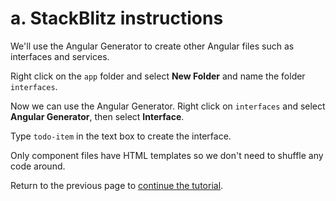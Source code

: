 # a. StackBlitz instructions

We'll use the Angular Generator to create other Angular files such as interfaces and services.

Right click on the `app` folder and select **New Folder** and name the folder `interfaces`.

Now we can use the Angular Generator. Right click on `interfaces` and select **Angular Generator**, then select **Interface**.

Type `todo-item` in the text box to create the interface.

Only component files have HTML templates so we don't need to shuffle any code around.

Return to the previous page to [continue the tutorial](https://ng-girls.gitbook.io/todo-list-tutorial/interface/README.md).

